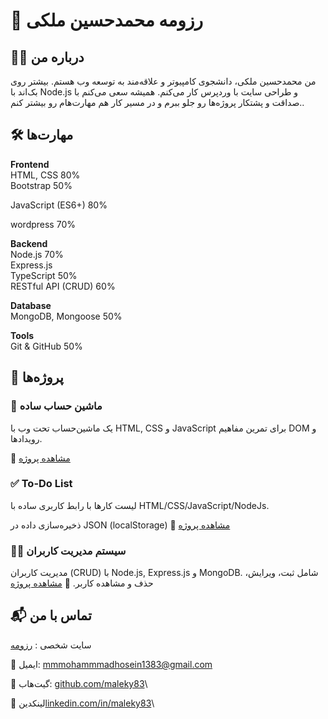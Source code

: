 # 📌 رزومه محمدحسین ملکی

## 👨‍💻 درباره من
من محمدحسین ملکی، دانشجوی کامپیوتر و علاقه‌مند به توسعه وب هستم. بیشتر روی بک‌اند با Node.js و طراحی سایت با وردپرس کار می‌کنم. همیشه سعی می‌کنم با صداقت و پشتکار پروژه‌ها رو جلو ببرم و در مسیر کار هم مهارت‌هام رو بیشتر کنم..

## 🛠️ مهارت‌ها



**Frontend**\
HTML, CSS 80% \
Bootstrap 50%


JavaScript (ES6+) 80%

wordpress 70%

**Backend**\
Node.js 70%\
Express.js\
TypeScript 50%\
RESTful API (CRUD) 60%

**Database**\
MongoDB, Mongoose 50%

**Tools**\
Git & GitHub 50%

## 🚀 پروژه‌ها

### 🧮 ماشین حساب ساده

یک ماشین‌حساب تحت وب با HTML, CSS و JavaScript برای تمرین مفاهیم DOM و رویدادها.

🔗 [مشاهده پروژه](https://maleky83.github.io/calculator/)


### ✅ To-Do List

لیست کارها با رابط کاربری ساده با HTML/CSS/JavaScript/NodeJs.

ذخیره‌سازی داده در JSON (localStorage)
    🔗 [مشاهده پروژه](https://maleky83.github.io/todo-app/)
    


### 👨‍💻 سیستم مدیریت کاربران

مدیریت کاربران (CRUD) با Node.js, Express.js و MongoDB.
شامل ثبت، ویرایش، حذف و مشاهده کاربر.
    🔗 [مشاهده پروژه](https://maleky83.github.io/controllerUsers/)



## 📬 تماس با من

سایت شخصی : [رزومه](https://maleky83.github.io/resume/)

📧 ایمیل: mmmohammmadhosein1383@gmail.com

🐙 گیت‌هاب: [github.com/maleky83](https://github.com/maleky83)\

🔗 لینکدین[linkedin.com/in/maleky83](https://www.linkedin.com/in/maleky83/)\
